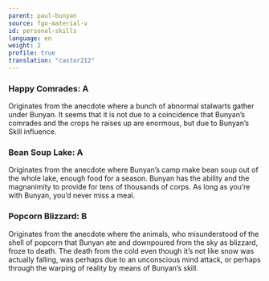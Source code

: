 ```yaml
---
parent: paul-bunyan
source: fgo-material-v
id: personal-skills
language: en
weight: 2
profile: true
translation: "castor212"
---
```


### Happy Comrades: A

Originates from the anecdote where a bunch of abnormal stalwarts gather under Bunyan.
It seems that it is not due to a coincidence that Bunyan’s comrades and the crops he raises up are enormous, but due to Bunyan’s Skill influence.

### Bean Soup Lake: A

Originates from the anecdote where Bunyan’s camp make bean soup out of the whole lake, enough food for a season.
Bunyan has the ability and the magnanimity to provide for tens of thousands of corps.
As long as you’re with Bunyan, you’d never miss a meal.

### Popcorn Blizzard: B

Originates from the anecdote where the animals, who misunderstood of the shell of popcorn that Bunyan ate and downpoured from the sky as blizzard, froze to death.
The death from the cold even though it’s not like snow was actually falling, was perhaps due to an unconscious mind attack, or perhaps through the warping of reality by means of Bunyan’s skill.
